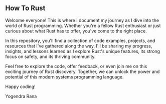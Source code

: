 ## How To Rust

Welcome everyone! This is where I document my journey as I dive into the world of Rust programming. Whether you're a fellow Rust enthusiast or just curious about what Rust has to offer, you've come to the right place.

In this repository, you'll find a collection of code examples, projects, and resources that I've gathered along the way. I'll be sharing my progress, insights, and lessons learned as I explore Rust's unique features, its strong focus on safety, and its thriving community.

Feel free to explore the code, offer feedback, or even join me on this exciting journey of Rust discovery. Together, we can unlock the power and potential of this modern systems programming language.

Happy coding!

Yogendra Rana


